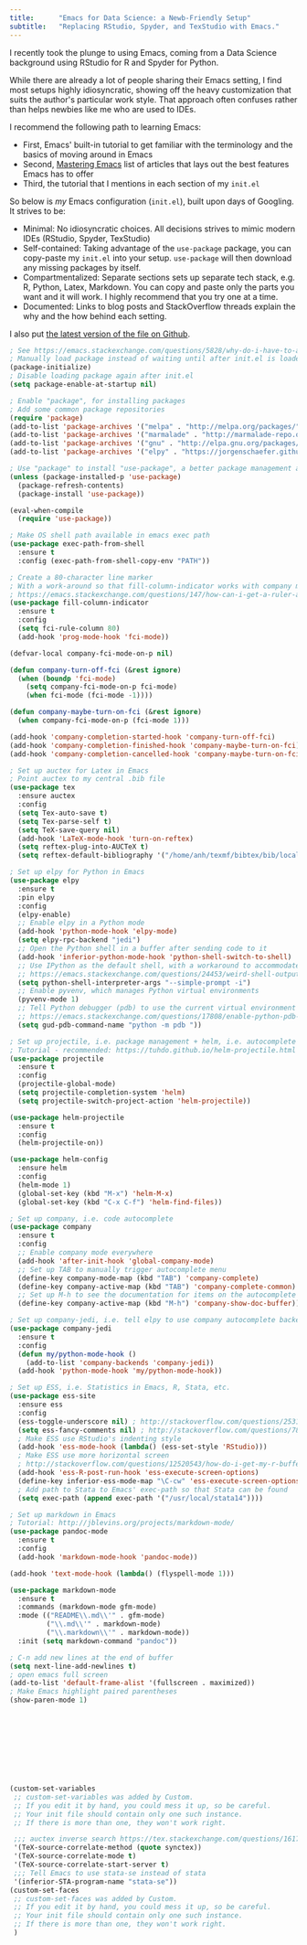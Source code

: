 ```yaml
---
title:      "Emacs for Data Science: a Newb-Friendly Setup"
subtitle:   "Replacing RStudio, Spyder, and TexStudio with Emacs."
---
```


I recently took the plunge to using Emacs, coming from a Data Science background using RStudio for R and Spyder for Python.

While there are already a lot of people sharing their Emacs setting, I find most setups highly idiosyncratic, showing off the heavy customization that suits the author's particular work style. That approach often confuses rather than helps newbies like me who are used to IDEs.

I recommend the following path to learning Emacs:

- First, Emacs' built-in tutorial to get familiar with the terminology and the basics of moving around in Emacs
- Second, [Mastering Emacs](https://www.masteringemacs.org/reading-guide) list of articles that lays out the best features Emacs has to offer
- Third, the tutorial that I mentions in each section of my `init.el`

So below is *my* Emacs configuration (`init.el`), built upon days of Googling. It strives to be:

- Minimal: No idiosyncratic choices. All decisions strives to mimic modern IDEs (RStudio, Spyder, TexStudio)
- Self-contained: Taking advantage of the `use-package` package, you can copy-paste my `init.el` into your setup. `use-package` will then download any missing packages by itself.
- Compartmentalized: Separate sections sets up separate tech stack, e.g. R, Python, Latex, Markdown. You can copy and paste only the parts you want and it will work. I highly recommend that you try one at a time.
- Documented: Links to blog posts and StackOverflow threads explain the why and the how behind each setting.

I also put [the latest version of the file on Github](https://github.com/LaDilettante/emacs.d/blob/master/init.el).

```lisp
; See https://emacs.stackexchange.com/questions/5828/why-do-i-have-to-add-each-package-to-load-path-or-problem-with-require-packag
; Manually load package instead of waiting until after init.el is loaded
(package-initialize)
; Disable loading package again after init.el
(setq package-enable-at-startup nil)

; Enable "package", for installing packages
; Add some common package repositories
(require 'package)
(add-to-list 'package-archives '("melpa" . "http://melpa.org/packages/"))
(add-to-list 'package-archives '("marmalade" . "http://marmalade-repo.org/packages/"))
(add-to-list 'package-archives '("gnu" . "http://elpa.gnu.org/packages/"))
(add-to-list 'package-archives '("elpy" . "https://jorgenschaefer.github.io/packages/"))

; Use "package" to install "use-package", a better package management and config system
(unless (package-installed-p 'use-package)
  (package-refresh-contents)
  (package-install 'use-package))

(eval-when-compile
  (require 'use-package))

; Make OS shell path available in emacs exec path
(use-package exec-path-from-shell
  :ensure t
  :config (exec-path-from-shell-copy-env "PATH"))

; Create a 80-character line marker
; With a work-around so that fill-column-indicator works with company mode
; https://emacs.stackexchange.com/questions/147/how-can-i-get-a-ruler-at-column-80
(use-package fill-column-indicator
  :ensure t
  :config
  (setq fci-rule-column 80)
  (add-hook 'prog-mode-hook 'fci-mode))

(defvar-local company-fci-mode-on-p nil)

(defun company-turn-off-fci (&rest ignore)
  (when (boundp 'fci-mode)
    (setq company-fci-mode-on-p fci-mode)
    (when fci-mode (fci-mode -1))))

(defun company-maybe-turn-on-fci (&rest ignore)
  (when company-fci-mode-on-p (fci-mode 1)))

(add-hook 'company-completion-started-hook 'company-turn-off-fci)
(add-hook 'company-completion-finished-hook 'company-maybe-turn-on-fci)
(add-hook 'company-completion-cancelled-hook 'company-maybe-turn-on-fci)

; Set up auctex for Latex in Emacs
; Point auctex to my central .bib file
(use-package tex
  :ensure auctex
  :config
  (setq Tex-auto-save t)
  (setq Tex-parse-self t)
  (setq TeX-save-query nil)
  (add-hook 'LaTeX-mode-hook 'turn-on-reftex)
  (setq reftex-plug-into-AUCTeX t)
  (setq reftex-default-bibliography '("/home/anh/texmf/bibtex/bib/local/library.bib")))

; Set up elpy for Python in Emacs
(use-package elpy
  :ensure t
  :pin elpy
  :config
  (elpy-enable)
  ;; Enable elpy in a Python mode
  (add-hook 'python-mode-hook 'elpy-mode)
  (setq elpy-rpc-backend "jedi")
  ;; Open the Python shell in a buffer after sending code to it
  (add-hook 'inferior-python-mode-hook 'python-shell-switch-to-shell)
  ;; Use IPython as the default shell, with a workaround to accommodate IPython 5
  ;; https://emacs.stackexchange.com/questions/24453/weird-shell-output-when-using-ipython-5  (setq python-shell-interpreter "ipython")
  (setq python-shell-interpreter-args "--simple-prompt -i")
  ;; Enable pyvenv, which manages Python virtual environments
  (pyvenv-mode 1)
  ;; Tell Python debugger (pdb) to use the current virtual environment
  ;; https://emacs.stackexchange.com/questions/17808/enable-python-pdb-on-emacs-with-virtualenv
  (setq gud-pdb-command-name "python -m pdb "))

; Set up projectile, i.e. package management + helm, i.e. autocomplete
; Tutorial - recommended: https://tuhdo.github.io/helm-projectile.html
(use-package projectile
  :ensure t
  :config
  (projectile-global-mode)
  (setq projectile-completion-system 'helm)
  (setq projectile-switch-project-action 'helm-projectile))

(use-package helm-projectile
  :ensure t
  :config
  (helm-projectile-on))

(use-package helm-config
  :ensure helm
  :config
  (helm-mode 1)
  (global-set-key (kbd "M-x") 'helm-M-x)
  (global-set-key (kbd "C-x C-f") 'helm-find-files)) 

; Set up company, i.e. code autocomplete
(use-package company
  :ensure t
  :config
  ;; Enable company mode everywhere
  (add-hook 'after-init-hook 'global-company-mode)
  ;; Set up TAB to manually trigger autocomplete menu
  (define-key company-mode-map (kbd "TAB") 'company-complete)
  (define-key company-active-map (kbd "TAB") 'company-complete-common)
  ;; Set up M-h to see the documentation for items on the autocomplete menu
  (define-key company-active-map (kbd "M-h") 'company-show-doc-buffer))

; Set up company-jedi, i.e. tell elpy to use company autocomplete backend
(use-package company-jedi
  :ensure t
  :config
  (defun my/python-mode-hook ()
    (add-to-list 'company-backends 'company-jedi))
  (add-hook 'python-mode-hook 'my/python-mode-hook))

; Set up ESS, i.e. Statistics in Emacs, R, Stata, etc.
(use-package ess-site
  :ensure ess
  :config
  (ess-toggle-underscore nil) ; http://stackoverflow.com/questions/2531372/how-to-stop-emacs-from-replacing-underbar-with-in-ess-mode
  (setq ess-fancy-comments nil) ; http://stackoverflow.com/questions/780796/emacs-ess-mode-tabbing-for-comment-region
  ; Make ESS use RStudio's indenting style
  (add-hook 'ess-mode-hook (lambda() (ess-set-style 'RStudio)))
  ; Make ESS use more horizontal screen
  ; http://stackoverflow.com/questions/12520543/how-do-i-get-my-r-buffer-in-emacs-to-occupy-more-horizontal-space
  (add-hook 'ess-R-post-run-hook 'ess-execute-screen-options) 
  (define-key inferior-ess-mode-map "\C-cw" 'ess-execute-screen-options)
  ; Add path to Stata to Emacs' exec-path so that Stata can be found
  (setq exec-path (append exec-path '("/usr/local/stata14"))))

; Set up markdown in Emacs
; Tutorial: http://jblevins.org/projects/markdown-mode/
(use-package pandoc-mode
  :ensure t
  :config
  (add-hook 'markdown-mode-hook 'pandoc-mode))

(add-hook 'text-mode-hook (lambda() (flyspell-mode 1)))

(use-package markdown-mode
  :ensure t
  :commands (markdown-mode gfm-mode)
  :mode (("README\\.md\\'" . gfm-mode)
         ("\\.md\\'" . markdown-mode)
         ("\\.markdown\\'" . markdown-mode))
  :init (setq markdown-command "pandoc"))

; C-n add new lines at the end of buffer
(setq next-line-add-newlines t)
; open emacs full screen
(add-to-list 'default-frame-alist '(fullscreen . maximized))
; Make Emacs highlight paired parentheses
(show-paren-mode 1)










(custom-set-variables
 ;; custom-set-variables was added by Custom.
 ;; If you edit it by hand, you could mess it up, so be careful.
 ;; Your init file should contain only one such instance.
 ;; If there is more than one, they won't work right.

 ;;; auctex inverse search https://tex.stackexchange.com/questions/161797/how-to-configure-emacs-and-auctex-to-perform-forward-and-inverse-search
 '(TeX-source-correlate-method (quote synctex))
 '(TeX-source-correlate-mode t)
 '(TeX-source-correlate-start-server t)
 ;;; Tell Emacs to use stata-se instead of stata
 '(inferior-STA-program-name "stata-se"))
(custom-set-faces
 ;; custom-set-faces was added by Custom.
 ;; If you edit it by hand, you could mess it up, so be careful.
 ;; Your init file should contain only one such instance.
 ;; If there is more than one, they won't work right.
 )
```






